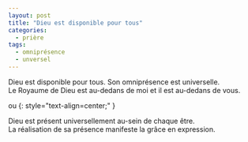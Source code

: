 ```yaml
---
layout: post
title: "Dieu est disponible pour tous"
categories:
  - prière
tags: 
  - omniprésence
  - unversel
---
```


Dieu est disponible pour tous. Son omniprésence est universelle.  
Le Royaume de Dieu est au-dedans de moi et il est au-dedans de vous.  

ou
{: style="text-align=center;" }  

Dieu est présent universellement au-sein de chaque être.  
La réalisation de sa présence manifeste la grâce en expression.

